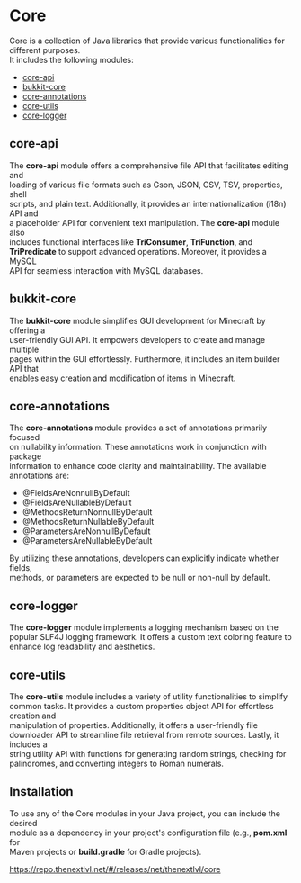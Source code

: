 # Core
Core is a collection of Java libraries that provide various functionalities for different purposes.<br/>
It includes the following modules:

- [core-api](#core-api)
- [bukkit-core](#bukkit-core)
- [core-annotations](#core-annotations)
- [core-utils](#core-utils)
- [core-logger](#core-logger)

## core-api

The **core-api** module offers a comprehensive file API that facilitates editing and<br/>
loading of various file formats such as Gson, JSON, CSV, TSV, properties, shell<br/>
scripts, and plain text. Additionally, it provides an internationalization (i18n) API and<br/>
a placeholder API for convenient text manipulation. The **core-api** module also<br/>
includes functional interfaces like **TriConsumer**, **TriFunction**, and<br/>
**TriPredicate** to support advanced operations. Moreover, it provides a MySQL<br/>
API for seamless interaction with MySQL databases.

## bukkit-core

The **bukkit-core** module simplifies GUI development for Minecraft by offering a<br/>
user-friendly GUI API. It empowers developers to create and manage multiple<br/>
pages within the GUI effortlessly. Furthermore, it includes an item builder API that<br/>
enables easy creation and modification of items in Minecraft.

## core-annotations

The **core-annotations** module provides a set of annotations primarily focused<br/>
on nullability information. These annotations work in conjunction with package<br/>
information to enhance code clarity and maintainability. The available annotations are:

- @FieldsAreNonnullByDefault
- @FieldsAreNullableByDefault
- @MethodsReturnNonnullByDefault
- @MethodsReturnNullableByDefault
- @ParametersAreNonnullByDefault
- @ParametersAreNullableByDefault

By utilizing these annotations, developers can explicitly indicate whether fields,<br/>
methods, or parameters are expected to be null or non-null by default.

## core-logger

The **core-logger** module implements a logging mechanism based on the<br/>
popular SLF4J logging framework. It offers a custom text coloring feature to<br/>
enhance log readability and aesthetics.

## core-utils

The **core-utils** module includes a variety of utility functionalities to simplify<br/>
common tasks. It provides a custom properties object API for effortless creation and<br/>
manipulation of properties. Additionally, it offers a user-friendly file<br/>
downloader API to streamline file retrieval from remote sources. Lastly, it includes a<br/>
string utility API with functions for generating random strings, checking for<br/>
palindromes, and converting integers to Roman numerals.

## Installation

To use any of the Core modules in your Java project, you can include the desired<br/>
module as a dependency in your project's configuration file (e.g., **pom.xml** for<br/>
Maven projects or **build.gradle** for Gradle projects).

https://repo.thenextlvl.net/#/releases/net/thenextlvl/core
